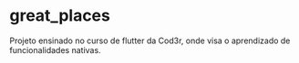 # great_places

Projeto ensinado no curso de flutter da Cod3r, onde visa o aprendizado de funcionalidades nativas.



